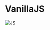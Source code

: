 # VanillaJS
![JS](https://user-images.githubusercontent.com/56465854/86203363-cbb43300-bb9f-11ea-8426-a41f116ebb3a.png)
